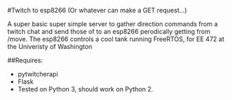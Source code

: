 #Twitch to esp8266 (Or whatever can make a GET request...)

A super basic super simple server to gather direction commands from a twitch
chat and send those of to an esp8266 perodically getting from /move.
The esp8266 controls a cool tank running FreeRTOS, for EE 472 at the 
Univeristy of Washington

##Requires:
* pytwitcherapi
* Flask
* Tested on Python 3, should work on Python 2.

